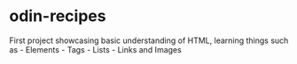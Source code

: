 # odin-recipes
First project showcasing basic understanding of HTML, learning things such as
    - Elements
    - Tags
    - Lists
    - Links and Images
